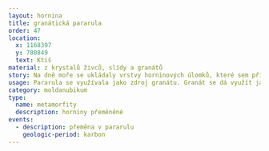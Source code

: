 ```yaml
---
layout: hornina
title: granátická pararula
order: 47
location: 
  x: 1168397
  y: 780849
  text: Ktiš
material: z krystalů živců, slídy a granátů
story: Na dně moře se ukládaly vrstvy horninových úlomků, které sem přinášely řeky.  Jejich stlačením a stmelením vzniklo souvrství břidlic a drob. Později, při variském vrásnění byly sedimenty zatlačeny hluboko pod povrch Země, kde je velký tlak a vysoká teplota. Jak teplota a tlak rostly, začaly postupně růst krystaly slíd a dalších minerálů. Při největším stlačení a zahřátí začaly růst granáty.
usage: Pararula se využívala jako zdroj granátu. Granát se dá využít jako abrazivum při výrobě brusných materiálů nebo při řezání vodním paprskem.
category: moldanubikum
type:
  name: metamorfity
  description: horniny přeměněné
events:
  - description: přeměna v pararulu
    geologic-period: karbon
---
```


